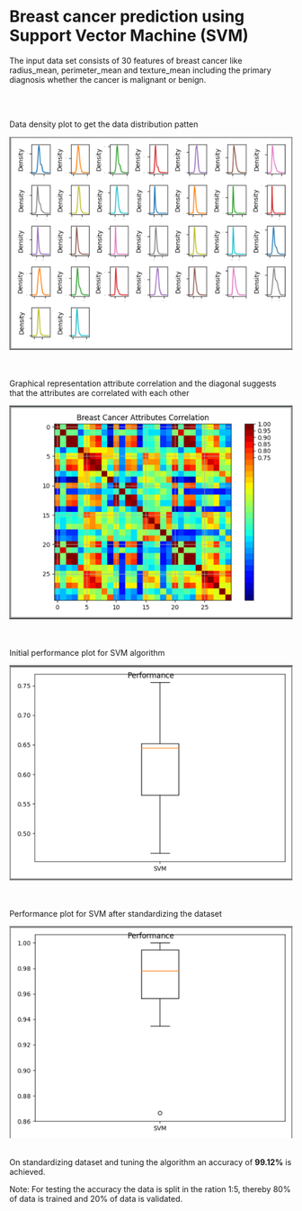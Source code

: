 # Breast cancer prediction using Support Vector Machine (SVM) #

The input data set consists of 30 features of breast cancer like radius_mean, perimeter_mean and texture_mean including the primary diagnosis whether the cancer is malignant or benign.

<br/><br/>

Data density plot to get the data distribution patten

![[alt text]](https://github.com/mariyamouseph/breast_cancer_prediction/blob/master/plots/density_plot.png)

<br/><br/>
Graphical representation attribute correlation and the diagonal suggests that the attributes are correlated with each other
 
![[alt text]](https://github.com/mariyamouseph/breast_cancer_prediction/blob/master/plots/coorelation_plot.png)

 <br/><br/>
 Initial performance plot for SVM algorithm
 
 ![[alt text]](https://github.com/mariyamouseph/breast_cancer_prediction/blob/master/plots/performance_initial.png)
 
 <br/><br/>
 Performance plot for SVM after standardizing the dataset
 
 ![[alt text]](https://github.com/mariyamouseph/breast_cancer_prediction/blob/master/plots/performance_final.png)
<br/><br/>
 
 On standardizing dataset and tuning the algorithm an accuracy of **99.12%** is achieved.
 
 
 Note: For testing the accuracy the data is split in the ration 1:5, thereby 80% of data is trained and 20% of data is validated.
 
 